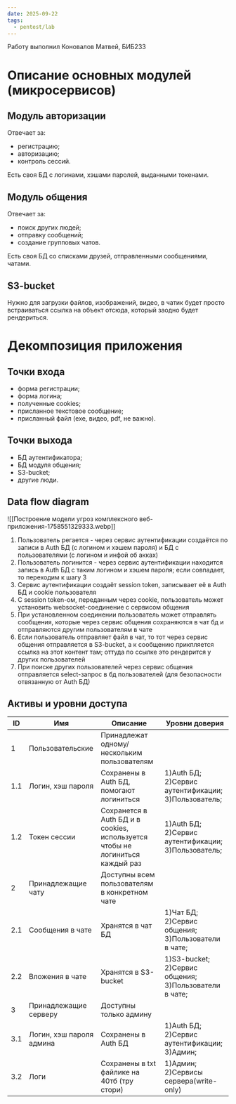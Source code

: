 ```yaml
---
date: 2025-09-22
tags:
  - pentest/lab
---
```

Работу выполнил Коновалов Матвей, БИБ233
# Описание основных модулей (микросервисов)
## Модуль авторизации
Отвечает за:
- регистрацию;
- авторизацию;
- контроль сессий.

Есть своя БД с логинами, хэшами паролей, выданными токенами.
## Модуль общения
Отвечает за:
- поиск других людей;
- отправку сообщений;
- создание групповых чатов.

Есть своя БД со списками друзей, отправленными сообщениями, чатами.
## S3-bucket
Нужно для загрузки файлов, изображений, видео, в чатик будет просто встраиваться ссылка на объект отсюда, который заодно будет рендериться.
# Декомпозиция приложения
## Точки входа
- форма регистрации;
- форма логина;
- полученные cookies;
- присланное текстовое сообщение;
- присланный файл (exe, видео, pdf, не важно).
## Точки выхода
- БД аутентификатора;
- БД модуля общения;
- S3-bucket;
- другие люди.
## Data flow diagram
![[Построение модели угроз комплексного веб-приложения-1758551329333.webp]]
1. Пользователь регается - через сервис аутентификации создаётся по записи в Auth БД (с логином и хэшем пароля) и БД с пользователями (с логином и инфой об акках)
2. Пользователь логинится - через сервис аутентификации находится запись в Auth БД с таким логином и хэшем пароля; если совпадает, то переходим к шагу 3
3. Сервис аутентификации создаёт session token, записывает её в Auth БД и cookie пользователя
4. С session token-ом, переданным через cookie, пользователь может установить websocket-соединение с сервисом общения
5. При установленном соединении пользователь может отправлять сообщения, которые через сервис общения сохраняются в чат бд и отправляются другим пользователям в чате
6. Если пользователь отправляет файл в чат, то тот через сервис общения отправляется в S3-bucket, а к сообщению прикпляется ссылка на этот контент там; оттуда по ссылке это рендерится у других пользователей
7. При поиске других пользователей через сервис общения отправляется select-запрос в бд пользователей (для безопасности отвязанную от Auth БД)
## Активы и уровни доступа

| ID  | Имя                      | Описание                                                                      | Уровни доверия                                        |
| --- | ------------------------ | ----------------------------------------------------------------------------- | ----------------------------------------------------- |
| 1   | Пользовательские         | Принадлежат одному/нескольким пользователям                                   |                                                       |
| 1.1 | Логин, хэш пароля        | Сохранены в Auth  БД, помогают логиниться                                     | 1)Auth БД; 2)Сервис аутентификации; 3)Пользователь;   |
| 1.2 | Токен сессии             | Сохранется в Auth БД и в cookies, используется чтобы не логиниться каждый раз | 1)Auth БД; 2)Сервис аутентификации; 3)Пользователь;   |
| 2   | Принадлежащие чату       | Доступны всем пользователям в конкретном чате                                 |                                                       |
| 2.1 | Сообщения в чате         | Хранятся в чат БД                                                             | 1)Чат БД; 2)Сервис общения; 3)Пользователи в чате;    |
| 2.2 | Вложения в чате          | Хранятся в S3-bucket                                                          | 1)S3-bucket; 2)Сервис общения; 3)Пользователи в чате; |
| 3   | Принадлежащие серверу    | Доступны только админу                                                        |                                                       |
| 3.1 | Логин, хэш пароля админа | Сохранены в Auth БД                                                           | 1)Auth БД; 2)Сервис аутентификации; 3)Админ;          |
| 3.2 | Логи                     | Сохранены в txt файлике на 40тб (тру стори)                                   | 1)Админ; 2)Сервисы сервера(write-only)                |
